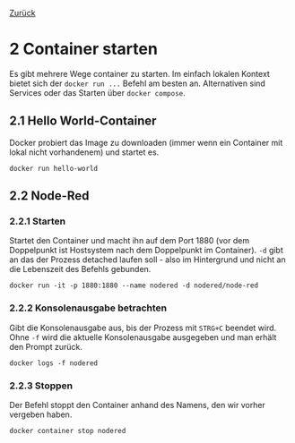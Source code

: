 [Zurück](../README.md)

# 2 Container starten

Es gibt mehrere Wege container zu starten. Im einfach lokalen Kontext bietet sich der ```docker run ...``` Befehl am besten an. Alternativen sind Services oder das Starten über ```docker compose```.

## 2.1 Hello World-Container

Docker probiert das Image zu downloaden (immer wenn ein Container mit lokal nicht vorhandenem) und startet es.

```docker run hello-world```

## 2.2 Node-Red

### 2.2.1 Starten

Startet den Container und macht ihn auf dem Port 1880 (vor dem Doppelpunkt ist Hostsystem nach dem Doppelpunkt im Container). ```-d``` gibt an das der Prozess detached laufen soll - also im Hintergrund und nicht an die Lebenszeit des Befehls gebunden.

```docker run -it -p 1880:1880 --name nodered -d nodered/node-red```

### 2.2.2 Konsolenausgabe betrachten

Gibt die Konsolenausgabe aus, bis der Prozess mit ```STRG+C``` beendet wird. Ohne ```-f``` wird die aktuelle Konsolenausgabe ausgegeben und man erhält den Prompt zurück.

```docker logs -f nodered```

### 2.2.3 Stoppen

Der Befehl stoppt den Container anhand des Namens, den wir vorher vergeben haben.

```docker container stop nodered```